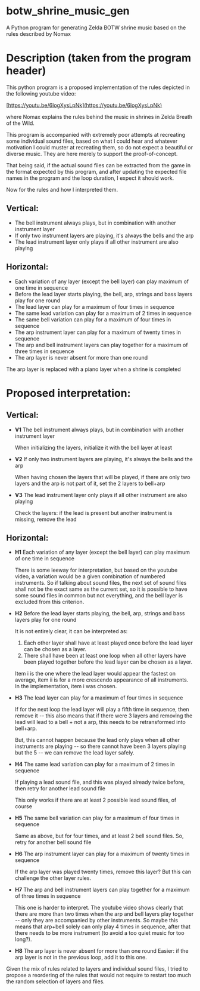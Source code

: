 # botw_shrine_music_gen
A Python program for generating Zelda BOTW shrine music based on the rules described by Nomax

# Description (taken from the program header)

This python program is a proposed implementation of the rules depicted in the following youtube video:

[https://youtu.be/6logXysLpNk](https://youtu.be/6logXysLpNk)

where Nomax explains the rules behind the music in shrines in Zelda Breath of the Wild.

This program is accompanied with extremely poor attempts at recreating some individual sound files, based on what I could hear and whatever motivation I could muster at recreating them, so do not expect a beautiful or diverse music. They are here merely to support the proof-of-concept.

That being said, if the actual sound files can be extracted from the game in the format expected by this program, and after updating the expected file names in the program and the loop duration, I expect it should work.

Now for the rules and how I interpreted them.

## Vertical:
- The bell instrument always plays, but in combination with another instrument layer
- If only two instrument layers are playing, it's always the bells and the arp
- The lead instrument layer only plays if all other instrument are also playing

## Horizontal:
- Each variation of any layer (except the bell layer) can play maximum of one time in sequence
- Before the lead layer starts playing, the bell, arp, strings and bass layers play for one round
- The lead layer can play for a maximum of four times in sequence
- The same lead variation can play for a maximum of 2 times in sequence
- The same bell variation can play for a maximum of four times in sequence
- The arp instrument layer can play for a maximum of twenty times in sequence
- The arp and bell instrument layers can play together for a maximum of three times in sequence
- The arp layer is never absent for more than one round

The arp layer is replaced with a piano layer when a shrine is completed

# Proposed interpretation:
## Vertical:
- **V1** The bell instrument always plays, but in combination with another instrument layer

  When initializing the layers, initialize it with the bell layer at least
- **V2** If only two instrument layers are playing, it's always the bells and the arp

  When having chosen the layers that will be played, if there are only two layers and the arp is not part of it, set the 2 layers to bell+arp
- **V3** The lead instrument layer only plays if all other instrument are also playing

  Check the layers: if the lead is present but another instrument is missing, remove the lead

## Horizontal:
- **H1** Each variation of any layer (except the bell layer) can play maximum of one time in sequence
  
  There is some leeway for interpretation, but based on the youtube video, a variation would be a given combination of numbered instruments. So if talking about sound files, the next set of sound files shall not be the exact same as the current set,	so it is possible to have some sound files in common but not everything, and the bell layer is excluded from this criterion.
- **H2** Before the lead layer starts playing, the bell, arp, strings and bass layers play for one round

  It is not entirely clear, it can be interpreted as:
	1. Each other layer shall have at least played once before the lead layer can be chosen as a layer. 
	2. There shall have been at least one loop when all other layers have been played together before the lead layer can be chosen as a layer.
	
  Item i is the one where the lead layer would appear the fastest on average, item ii is for a more crescendo appearance of all instruments. In the implementation, item i was chosen.
- **H3** The lead layer can play for a maximum of four times in sequence

  If for the next loop the lead layer will play a fifth time in sequence, then remove it -- this also means that if there were 3 layers and removing the lead will lead to a bell +  not a arp, this needs to be retransformed into bell+arp.

  But, this cannot happen because the lead only plays when all other instruments are playing -- so there cannot have been 3 layers playing but the 5 -- we can remove the lead layer safely.
- **H4** The same lead variation can play for a maximum of 2 times in sequence

  If playing a lead sound file, and this was played already twice before, then retry for another lead sound file

  This only works if there are at least 2 possible lead sound files, of course
- **H5** The same bell variation can play for a maximum of four times in sequence

  Same as above, but for four times, and at least 2 bell sound files. So, retry for another bell sound file
- **H6** The arp instrument layer can play for a maximum of twenty times in sequence

  If the arp layer was played twenty times, remove this layer? But this can challenge the other layer rules.
- **H7** The arp and bell instrument layers can play together for a maximum of three times in sequence

  This one is harder to interpret. The youtube video shows clearly that there are more than two times when the arp and bell layers play together -- only they are accompanied by other instruments. So maybe this means that arp+bell solely can only play 4 times in sequence, after that there needs to be more instrument (to avoid a too quiet music for too long?).
- **H8** The arp layer is never absent for more than one round
  Easier: if the arp layer is not in the previous loop, add it to this one.

Given the mix of rules related to layers and individual sound files, I tried to propose a reordering of the rules that would not require to restart too much the random selection of layers and files.


